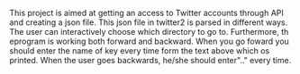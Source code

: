 This project is aimed at getting an access to Twitter accounts through API and creating a json file. This json file in twitter2 is parsed in different ways. The user can interactively choose which directory to go to. Furthermore, th eprogram is working both forward and backward. When you go foward you should enter the name of key every time form the text above which os printed. When the user goes backwards, he/she should enter".." every time.
